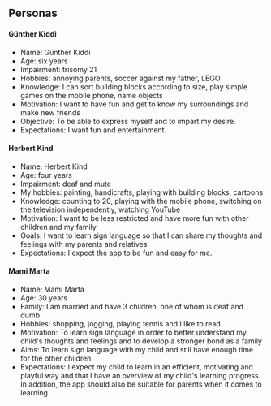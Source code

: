 ## Personas

#### Günther Kiddi 

- Name: Günther Kiddi
- Age: six years
- Impairment: trisomy 21
- Hobbies: annoying parents, soccer against my father, LEGO
- Knowledge: I can sort building blocks according to size, play simple games on the mobile phone, name objects
- Motivation: I want to have fun and get to know my surroundings and make new friends
- Objective: To be able to express myself and to impart my desire.
- Expectations: I want fun and entertainment.


#### Herbert Kind

- Name: Herbert Kind
- Age: four years
- Impairment: deaf and mute
- My hobbies: painting, handicrafts, playing with building blocks, cartoons
- Knowledge: counting to 20, playing with the mobile phone, switching on the television independently, watching YouTube
- Motivation: I want to be less restricted and have more fun with other children and my family
- Goals: I want to learn sign language so that I can share my thoughts and feelings with my parents and relatives
- Expectations: I expect the app to be fun and easy for me.


#### Mami Marta

- Name: Mami Marta
- Age: 30 years 
- Family: I am married and have 3 children, one of whom is deaf and dumb
- Hobbies: shopping, jogging, playing tennis and I like to read
- Motivation: To learn sign language in order to better understand my child's thoughts and feelings and to develop a stronger bond as a family
- Aims: To learn sign language with my child and still have enough time for the other children.
- Expectations: I expect my child to learn in an efficient, motivating and playful way and that I have an overview of my child's learning progress.
  In addition, the app should also be suitable for parents when it comes to learning